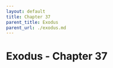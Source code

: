 ```yaml
---
layout: default
title: Chapter 37
parent_title: Exodus
parent_url: ./exodus.md
---
```


# Exodus - Chapter 37
